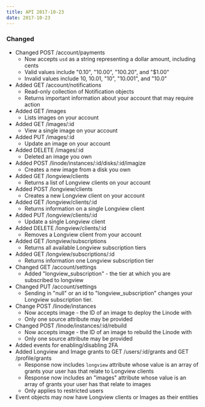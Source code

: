 ```yaml
---
title: API 2017-10-23
date: 2017-10-23
---
```


### Changed

- Changed POST /account/payments
    - Now accepts `usd` as a string representing a dollar amount, including cents
    - Valid values include "0.10", "10.00", "100.20", and "$1.00"
    - Invalid values include 10, 10.01, "10", "10.001", and "10.0"
- Added GET /account/notifications
    - Read-only collection of Notification objects
    - Returns important information about your account that may require action
- Added GET /images
    - Lists images on your account
- Added GET /images/:id
    - View a single image on your account
- Added PUT /images/:id
    - Update an image on your account
- Added DELETE /images/:id
    - Deleted an image you own
- Added POST /linode/instances/:id/disks/:id/imagize
    - Creates a new image from a disk you own
- Added GET /longview/clients
    - Returns a list of Longview clients on your account
- Added POST /longview/clients
    - Creates a new Longview client on your account
- Added GET /longview/clients/:id
    - Returns information on a single Longview client
- Added PUT /longview/clients/:id
    - Update a single Longview client
- Added DELETE /longview/clients/:id
    - Removes a Longview client from your account
- Added GET /longview/subscriptions
    - Returns all available Longview subscription tiers
- Added GET /longview/subscriptions/:id
    - Returns information one Longview subscription tier
- Changed GET /account/settings
    - Added "longview\_subscription" - the tier at which you are subscribed to longview
- Changed PUT /account/settings
    - Sending in "null" or an id to "longview\_subscription" changes your Longview subscription tier.
- Change POST /linode/instances
    - Now accepts image - the ID of an image to deploy the Linode with
    - Only one source attribute may be provided
- Changed POST /linode/instances/:id/rebuild
    - Now accepts image - the ID of an image to rebuild the Linode with
    - Only one source attribute may be provided
- Added events for enabling/disabling 2FA
- Added Longview and Image grants to GET /users/:id/grants and GET /profile/grants
    - Response now includes `longview` attribute whose value is an array of grants your user has that relate to Longview clients
    - Response now includes an "images" attribute whose value is an array of grants your user has that relate to images
    - Only applies to restricted users
- Event objects may now have Longview clients or Images as their entities